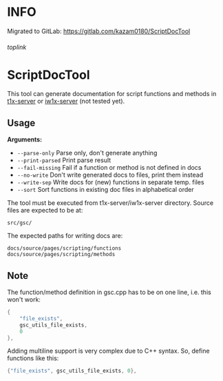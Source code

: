 # INFO
Migrated to GitLab:
https://gitlab.com/kazam0180/ScriptDocTool



###### toplink

# ScriptDocTool
This tool can generate documentation for script functions and methods in [t1x-server](https://github.com/Wolf-Pack-Clan/t1x-server) or [iw1x-server](github.com/coyoteclan/iw1x-server) (not tested yet).

## Usage
**Arguments:**
- ``--parse-only`` Parse only, don't generate anything
- ``--print-parsed`` Print parse result
- ``--fail-missing`` Fail if a function or method is not defined in docs
- ``--no-write`` Don't write generated docs to files, print them instead
- ``--write-sep`` Write docs for (new) functions in separate temp. files
- ``--sort`` Sort functions in existing doc files in alphabetical order

The tool must be executed from t1x-server/iw1x-server directory.
Source files are expected to be at:

``src/gsc/``

The expected paths for writing docs are:

``docs/source/pages/scripting/functions``<br>
``docs/source/pages/scripting/methods``

## Note
The function/method definition in gsc.cpp has to be on one line, i.e. this won't work:
```CPP
{
    "file_exists",
    gsc_utils_file_exists,
    0
},
```
Adding multiline support is very complex due to C++ syntax. So, define functions like this:

```CPP
{"file_exists", gsc_utils_file_exists, 0},
```
